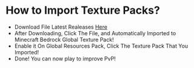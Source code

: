 # How to Import Texture Packs?
- Download File Latest Realeases [Here](https://github.com/xXhen2527Xx/PvP-TP/releases)
- After Downloading, Click The File, and Automatically Imported to Minecraft Bedrock Global Texture Pack!
- Enable it On Global Resources Pack, Click The Texture Pack That You Imported!
- Done! You can now play to improve PvP!
